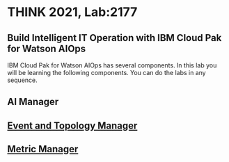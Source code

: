 # THINK 2021, Lab:2177
## Build Intelligent IT Operation with IBM Cloud Pak for Watson AIOps

IBM Cloud Pak for Watson AIOps has several components.  In this lab you will be learning the following components.  You can do the labs in any sequence.

## AI Manager

## [Event and Topology Manager](./event-and-topology-manager)

## [Metric Manager](./mm/)

